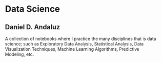 # Data Science
## Daniel D. Andaluz

A collection of notebooks where I practice the many disciplines that is data science; such as Exploratory Data Analysis, Statistical Analysis, Data Visualization Techniques, Machine Learning Algorithms, Predictive Modeling, etc.